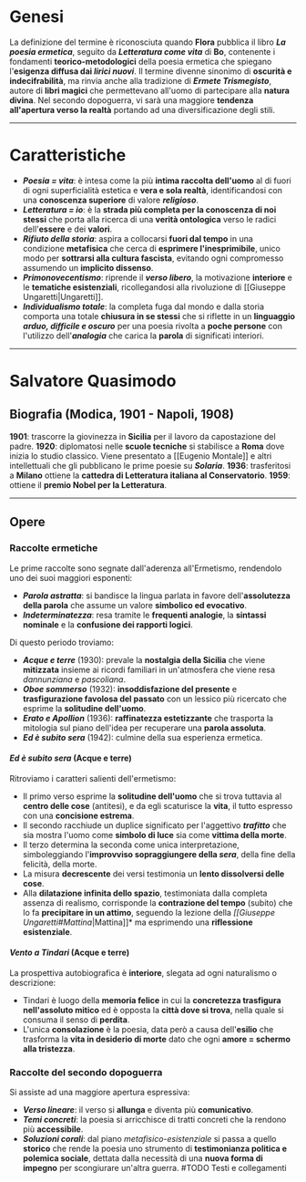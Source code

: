 # Genesi
La definizione del termine è riconosciuta quando **Flora** pubblica il libro ***La poesia ermetica***, seguito da ***Letteratura come vita*** di **Bo**, contenente i fondamenti **teorico-metodologici** della poesia ermetica che spiegano l'**esigenza diffusa dai *lirici nuovi***. Il termine divenne sinonimo di **oscurità e indecifrabilità**, ma rinvia anche alla tradizione di ***Ermete Trismegisto***, autore di **libri magici** che permettevano all'uomo di partecipare alla **natura divina**. Nel secondo dopoguerra, vi sarà una maggiore **tendenza all'apertura verso la realtà** portando ad una diversificazione degli stili.
****
# Caratteristiche
- ***Poesia = vita***: è intesa come la più **intima raccolta dell'uomo** al di fuori di ogni superficialità estetica e **vera e sola realtà**, identificandosi con una **conoscenza superiore** di valore ***religioso***.
- ***Letteratura = io***: è la **strada più completa per la conoscenza di noi stessi** che porta alla ricerca di una **verità ontologica** verso le radici dell'**essere** e dei **valori**.
- ***Rifiuto della storia***: aspira a collocarsi **fuori dal tempo** in una condizione **metafisica** che cerca di **esprimere l'inesprimibile**, unico modo per **sottrarsi alla cultura fascista**, evitando ogni compromesso assumendo un **implicito dissenso**.
- ***Primonovecentismo***: riprende il ***verso libero***, la motivazione **interiore** e le **tematiche esistenziali**, ricollegandosi alla rivoluzione di [[Giuseppe Ungaretti|Ungaretti]].
- ***Individualismo totale***: la completa fuga dal mondo e dalla storia comporta una totale **chiusura in se stessi** che si riflette in un **linguaggio *arduo, difficile e oscuro*** per una poesia rivolta a **poche persone** con l'utilizzo dell'***analogia*** che carica la **parola** di significati interiori.
****
# Salvatore Quasimodo
## Biografia (Modica, 1901 - Napoli, 1908)
**1901**: trascorre la giovinezza in **Sicilia** per il lavoro da capostazione del padre.
**1920**: diplomatosi nelle **scuole tecniche** si stabilisce a **Roma** dove inizia lo studio classico. Viene presentato a [[Eugenio Montale]] e altri intellettuali che gli pubblicano le prime poesie su ***Solaria***.
**1936**: trasferitosi a **Milano** ottiene la **cattedra di Letteratura italiana al Conservatorio**.
**1959**: ottiene il **premio Nobel per la Letteratura**.
****
## Opere
### Raccolte ermetiche
Le prime raccolte sono segnate dall'aderenza all'Ermetismo, rendendolo uno dei suoi maggiori esponenti:
- ***Parola astratta***: si bandisce la lingua parlata in favore dell'**assolutezza della parola** che assume un valore **simbolico ed evocativo**.
- ***Indeterminatezza***: resa tramite le **frequenti analogie**, la **sintassi nominale** e la **confusione dei rapporti logici**.

Di questo periodo troviamo:
- ***Acque e terre*** (1930): prevale la **nostalgia della Sicilia** che viene **mitizzata** insieme ai ricordi familiari in un'atmosfera che viene resa *dannunziana* e *pascoliana*.
- ***Oboe sommerso*** (1932): **insoddisfazione del presente** e **trasfigurazione favolosa del passato** con un lessico più ricercato che esprime la **solitudine dell'uomo**.
- ***Erato e Apollion*** (1936): **raffinatezza estetizzante** che trasporta la mitologia sul piano dell'idea per recuperare una **parola assoluta**.
- ***Ed è subito sera*** (1942): culmine della sua esperienza ermetica.
#### *Ed è subito sera* (Acque e terre)
Ritroviamo i caratteri salienti dell'ermetismo:
- Il primo verso esprime la **solitudine dell'uomo** che si trova tuttavia al **centro delle cose** (antitesi), e da egli scaturisce la **vita**, il tutto espresso con una **concisione estrema**.
- Il secondo racchiude un duplice significato per l'aggettivo ***trafitto*** che sia mostra l'uomo come **simbolo di luce** sia come **vittima della morte**.
- Il terzo determina la seconda come unica interpretazione, simboleggiando l'**improvviso sopraggiungere della *sera***, della fine della felicità, della morte.
- La misura **decrescente** dei versi testimonia un **lento dissolversi delle cose**.
- Alla **dilatazione infinita dello spazio**, testimoniata dalla completa assenza di realismo, corrisponde la **contrazione del tempo** (subito) che lo fa **precipitare in un attimo**, seguendo la lezione della *[[Giuseppe Ungaretti#Mattina*|Mattina]]* ma esprimendo una **riflessione esistenziale**.
#### *Vento a Tindari* (Acque e terre)
La prospettiva autobiografica è **interiore**, slegata ad ogni naturalismo o descrizione:
- Tindari è luogo della **memoria felice** in cui la **concretezza trasfigura nell'assoluto mitico** ed è opposta la **città dove si trova**, nella quale si consuma il senso di **perdita**.
- L'unica **consolazione** è la poesia, data però a causa dell'**esilio** che trasforma la **vita in desiderio di morte** dato che ogni **amore = schermo alla tristezza**.
### Raccolte del secondo dopoguerra
Si assiste ad una maggiore apertura espressiva:
- ***Verso lineare***: il verso si **allunga** e diventa più **comunicativo**.
- ***Temi concreti***: la poesia si arricchisce di tratti concreti che la rendono più **accessibile**.
- ***Soluzioni corali***: dal piano *metafisico-esistenziale* si passa a quello **storico** che rende la poesia uno strumento di **testimonianza politica e polemica sociale**, dettata dalla necessità di una **nuova forma di impegno** per scongiurare un'altra guerra.
#TODO Testi e collegamenti